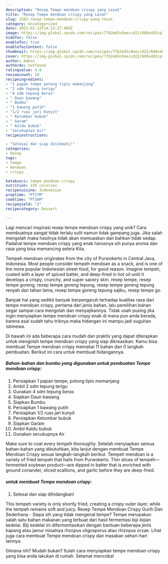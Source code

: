 ```yaml
---
description: "Resep Tempe mendoan crispy yang Lezat"
title: "Resep Tempe mendoan crispy yang Lezat"
slug: 1583-resep-tempe-mendoan-crispy-yang-lezat
category: Uncategorized
date: 2023-02-12T14:13:27.960Z
image: https://img-global.cpcdn.com/recipes/77b2e65c8eeccd22/680x482cq70/tempe-mendoan-crispy-foto-resep-utama.jpg
hideToc: false
enableToc: true
enableTocContent: false
thumbnail: https://img-global.cpcdn.com/recipes/77b2e65c8eeccd22/680x482cq70/tempe-mendoan-crispy-foto-resep-utama.jpg
cover: https://img-global.cpcdn.com/recipes/77b2e65c8eeccd22/680x482cq70/tempe-mendoan-crispy-foto-resep-utama.jpg
author: Admin
authorAv: notfound
ratingvalue: 4.8
reviewcount: 10
recipeingredient:
- "1 papan tempe potong tipis memanjang"
- "2 sdm tepung terigu"
- "4 sdm tepung beras"
- " Daun bawang"
- " Bumbu"
- "1 bawang putih"
- "1/2 ruas jari kunyit"
- " Ketumbar bubuk"
- " Garam"
- " Kaldu bubuk"
- "secukupnya Air"
recipeinstructions:

- "Selesai dan siap dinikmati!"
categories:
- Resep
tags:
- tempe
- mendoan
- crispy

katakunci: tempe mendoan crispy 
nutrition: 156 calories
recipecuisine: Indonesian
preptime: "PT27M"
cooktime: "PT36M"
recipeyield: "2"
recipecategory: Dessert

---
```





Lagi mencari inspirasi resep tempe mendoan crispy yang unik? Cara membuatnya sangat tidak terlalu sulit namun tidak gampang juga. Jika salah mengolah maka hasilnya tidak akan memuaskan dan bahkan tidak sedap. Padahal tempe mendoan crispy yang enak harusnya sih punya aroma dan rasa yang bisa memancing selera Kita.





Tempeh mendoan originates from the city of Purwokerto in Central Java, Indonesia. Most people consider tempeh mendoan as a snack, and is one of the more popular Indonesian street food, for good reason. Imagine tempeh, coated with a layer of spiced batter, and deep-fried in hot oil until it develops a crispy, crunchy, and super savory skin. resep tempe, resep tempe goreng, resep tempe goreng tepung, resep tempe goreng tepung renyah dan tahan lama, resep tempe goreng tepung sajiku, resep tempe go.

Banyak hal yang sedikit banyak berpengaruh terhadap kualitas rasa dari tempe mendoan crispy, pertama dari jenis bahan, lalu pemilihan bahan segar sampai cara mengolah dan menyajikannya. Tidak usah pusing jika ingin menyiapkan tempe mendoan crispy enak di mana pun anda berada, karena asal sudah tahu triknya maka hidangan ini mampu jadi suguhan istimewa.






Di bawah ini ada beberapa cara mudah dan praktis yang dapat diterapkan untuk mengolah tempe mendoan crispy yang siap dikreasikan. Kamu bisa membuat Tempe mendoan crispy memakai 11 bahan dan 0 langkah pembuatan. Berikut ini cara untuk membuat hidangannya.

<!--inarticleads1-->

##### Bahan-bahan dan bumbu yang digunakan untuk pembuatan Tempe mendoan crispy:

1. Persiapkan 1 papan tempe, potong tipis memanjang
1. Ambil 2 sdm tepung terigu
1. Gunakan 4 sdm tepung beras
1. Siapkan  Daun bawang
1. Siapkan  Bumbu
1. Persiapkan 1 bawang putih
1. Persiapkan 1/2 ruas jari kunyit
1. Persiapkan  Ketumbar bubuk
1. Siapkan  Garam
1. Ambil  Kaldu bubuk
1. Gunakan secukupnya Air


Make sure to coat every tempeh thoroughly. Setelah menyiapkan semua bahan-bahan yang dibutuhkan, kita lanjut dengan membuat Tempe Mendoan Crispy sesuai langkah-langkah berikut. Tempeh mendoan is a variety of fried tempeh that hails from Purwokerto. Thin slices of tempeh—fermented soybean product—are dipped in batter that is enriched with ground coriander, sliced scallions, and garlic before they are deep-fried. 

<!--inarticleads2-->

#####  untuk membuat Tempe mendoan crispy:


1. Selesai dan siap dihidangkan!

This tempeh variety is only shortly fried, creating a crispy outer layer, while the tempeh remains soft and juicy. Resep Tempe Mendoan Crispy Gurih Dan Sederhana - Siapa sih yang tidak mengenal tempe? Tempe merupakan salah satu bahan makanan yang terbuat dari hasil fermentasi biji-bijian kedelai. Biji kedelai ini difermentasikan dengan bantuan beberapa jenis kapang atau jamur misalnya rhzopus oligosporus atau rhizopus orzae. Lihat juga cara membuat Tempe mendoan crispy dan masakan sehari-hari lainnya. 

Gimana nih? Mudah bukan? Itulah cara menyiapkan tempe mendoan crispy yang bisa anda lakukan di rumah. Selamat mencoba!
